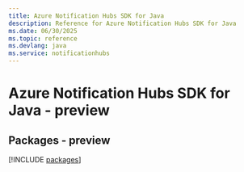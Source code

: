 ```yaml
---
title: Azure Notification Hubs SDK for Java
description: Reference for Azure Notification Hubs SDK for Java
ms.date: 06/30/2025
ms.topic: reference
ms.devlang: java
ms.service: notificationhubs
---
```

# Azure Notification Hubs SDK for Java - preview
## Packages - preview
[!INCLUDE [packages](notification-hubs-index.md)]